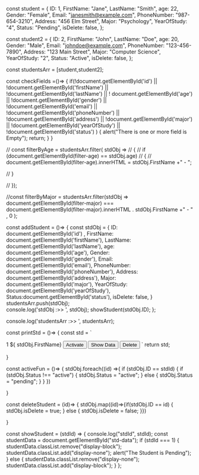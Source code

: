 const student = {
  ID: 1,
  FirstName: "Jane",
  LastName: "Smith",
  age: 22,
  Gender: "Female",
  Email: "janesmith@example.com",
  PhoneNumber: "987-654-3210",
  Address: "456 Elm Street",
  Major: "Psychology",
  YearOfStudy: "4",
  Status: "Pending",
  isDelete: false,
};

const student2 = {
  ID: 2,
  FirstName: "John",
  LastName: "Doe",
  age: 20,
  Gender: "Male",
  Email: "johndoe@example.com",
  PhoneNumber: "123-456-7890",
  Address: "123 Main Street",
  Major: "Computer Science",
  YearOfStudy: "2",
  Status: "Active",
  isDelete: false,
};

const studentsArr = [student,student2];

const checkFields =()=>
{
if(!document.getElementById('id') || !document.getElementById('firstName')
 || !document.getElementById('lastName') || ! document.getElementById('age')
 || !document.getElementById('gender') || !document.getElementById('email')
 || !document.getElementById('phoneNumber') || !document.getElementById('address')
 || !document.getElementById('major') || !document.getElementById('yearOfStudy')
 || !document.getElementById('status')
 )
 {
  alert("There is one or more field is Empty");
  return;
 }
}



// const filterByAge = studentsArr.filter( stdObj =>
//   {
//     if (document.getElementById(filter-age) == stdObj.age)
//     {
//       document.getElementById(filter-age).innerHTML =  stdObj.FirstName +" - ";
      
//     }

//   });

  //const filterByMajor = studentsArr.filter(stdObj => document.getElementById(filter-major) === document.getElementById(filter-major).innerHTML . stdObj.FirstName +" - " , 0 );






const addStudent = ()=>
{
  const stdObj = {
    ID: document.getElementById('id') ,
    FirstName: document.getElementById('firstName'),
    LastName: document.getElementById('lastName'),
    age: document.getElementById('age'),
    Gender: document.getElementById('gender'),
    Email: document.getElementById('email'),
    PhoneNumber: document.getElementById('phoneNumber'),
    Address: document.getElementById('address'),
    Major: document.getElementById('major'),
    YearOfStudy: document.getElementById('yearOfStudy'),
    Status:document.getElementById('status'),
    isDelete: false,
    }
  studentsArr.push(stdObj);  
  console.log('stdObj :>> ', stdObj);
  showStudent(stdObj.ID);
};

console.log('studentsArr :>> ', studentsArr);




const printStd = ()=>
{
  const std = 
  ` 
   <tr>
  <td>1</td>
  <td>${ stdObj.FirstName}</td>
  <td>
      <button onclick="${activeFun()}">Activate</button>
      <button onclick="${showStudent(stdObj.ID)}">Show Data</button>
      <button onclick="${stdObj.ID}">Delete</button>
  </td>
  </tr> 
  `
return std;  

}

const activeFun = ()=>
{ 
  stdObj.foreach((id) =>{
    if (stdObj.ID == stdId)
{
  if (stdObj.Status !== "active")
  {
    stdObj.Status = "active";
  }
  else
  {
    stdObj.Status = "pending";
  }
}
  })

}

const deleteStudent = (id)=>
{
stdObj.map((id)=>{if(stdObj.ID == id)
  {
    stdObj.isDelete = true;
  }
  else
  {
    stdObj.isDelete = false;
  }})



}




const showStudent = (stdId) => {
  console.log("stdId", stdId);
  const studentData = document.getElementById("std-data");
  if (stdId === 1) {
    studentData.classList.remove("display-block");
    studentData.classList.add("display-none");
    alert("The Student is Pending");
  } else {
    studentData.classList.remove("display-none");
    studentData.classList.add("display-block");
  }
};


